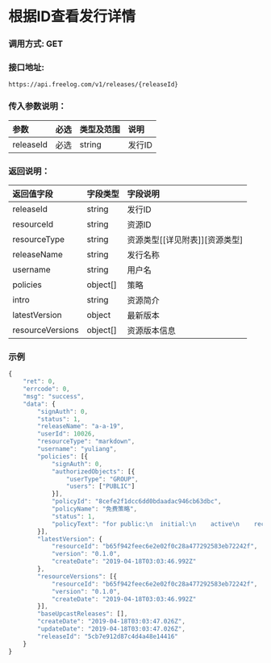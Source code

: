 # 根据ID查看发行详情

### 调用方式: GET

### 接口地址:

```
https://api.freelog.com/v1/releases/{releaseId}
```

### 传入参数说明：

| 参数 | 必选 | 类型及范围 | 说明 |
| :--- | :--- | :--- | :--- |
|releaseId|必选|string|发行ID|

### 返回说明：

| 返回值字段 | 字段类型 | 字段说明 |
| :--- | :--- | :--- |
| releaseId | string | 发行ID|
| resourceId | string | 资源ID|
| resourceType | string | 资源类型[[详见附表]][资源类型] |
| releaseName | string | 发行名称 |
| username	| string| 用户名|
| policies|object[]|策略|
| intro|string|资源简介|
| latestVersion|object|最新版本|
| resourceVersions|object[]|资源版本信息|

### 示例

```js
{
	"ret": 0,
	"errcode": 0,
	"msg": "success",
	"data": {
		"signAuth": 0,
		"status": 1,
		"releaseName": "a-a-19",
		"userId": 10026,
		"resourceType": "markdown",
		"username": "yuliang",
		"policies": [{
			"signAuth": 0,
			"authorizedObjects": [{
				"userType": "GROUP",
				"users": ["PUBLIC"]
			}],
			"policyId": "8cefe2f1dcc6dd0bdaadac946cb63dbc",
			"policyName": "免费策略",
			"status": 1,
			"policyText": "for public:\n  initial:\n    active\n    recontractable\n    presentable\n    terminate"
		}],
		"latestVersion": {
			"resourceId": "b65f942feec6e2e02f0c28a477292583eb72242f",
			"version": "0.1.0",
			"createDate": "2019-04-18T03:03:46.992Z"
		},
		"resourceVersions": [{
			"resourceId": "b65f942feec6e2e02f0c28a477292583eb72242f",
			"version": "0.1.0",
			"createDate": "2019-04-18T03:03:46.992Z"
		}],
		"baseUpcastReleases": [],
		"createDate": "2019-04-18T03:03:47.026Z",
		"updateDate": "2019-04-18T03:03:47.026Z",
		"releaseId": "5cb7e912d87c4d4a48e14416"
	}
}
```


